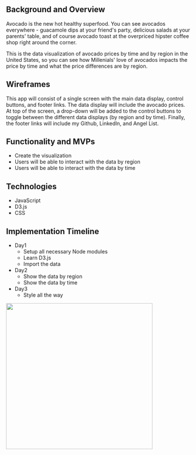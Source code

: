 ## Background and Overview 
Avocado is the new hot healthy superfood. You can see avocados everywhere - guacamole dips at your friend's party, delicious salads at your parents' table, and of course avocado toast at the overpriced hipster coffee shop right around the corner. 

This is the data visualization of avocado prices by time and by region in the United States, so you can see how Millenials' love of avocados impacts the price by time and what the price differences are by region. 

## Wireframes
This app will consist of a single screen with the main data display, control buttons, and footer links. The data display will include the avocado prices. At top of the screen, a drop-down will be added to the control buttons to toggle between the different data displays (by region and by time). Finally, the footer links will include my Github, LinkedIn, and Angel List. 

## Functionality and MVPs
* Create the visualization
* Users will be able to interact with the data by region
* Users will be able to interact with the data by time

## Technologies 
* JavaScript
* D3.js
* CSS

## Implementation Timeline
* Day1
    * Setup all necessary Node modules
    * Learn D3.js
    * Import the data
* Day2
    * Show the data by region
    * Show the data by time
* Day3
    * Style all the way


<img src="https://media.giphy.com/media/l0cJEAXlQnInal7SrJ/giphy.gif" width="400" />